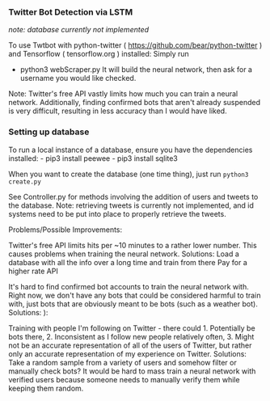 ### Twitter Bot Detection via LSTM
*note: database currently not implemented*


To use Twtbot with python-twitter ( https://github.com/bear/python-twitter ) and Tensorflow ( tensorflow.org ) installed:
Simply run
- python3 webScraper.py
It will build the neural network, then ask for a username you would like checked.


Note:
Twitter's free API vastly limits how much you can train a neural network. Additionally, finding confirmed bots that aren't already suspended is very difficult, resulting in less accuracy than I would have liked.


### Setting up database
To run a local instance of a database, ensure you have the dependencies installed:
	- pip3 install peewee
	- pip3 install sqlite3

When you want to create the database (one time thing), just run
``` python3 create.py ``` 

See Controller.py for methods involving the addition of users and tweets to the database.
Note: retrieving tweets is currently not implemented, and id systems need to be put into place to properly retrieve the tweets.

Problems/Possible Improvements:

Twitter's free API limits hits per ~10 minutes to a rather lower number. This causes problems when training the neural network.
Solutions:
Load a database with all the info over a long time and train from there
Pay for a higher rate API

It's hard to find confirmed bot accounts to train the neural network with. Right now, we don't have any bots that could be considered harmful to train with, just bots that are obviously meant to be bots (such as a weather bot).
Solutions:
):

Training with people I'm following on Twitter - there could 1. Potentially be bots there, 2. Inconsistent as I follow new people relatively often, 3. Might not be an accurate representation of all of the users of Twitter, but rather only an accurate representation of my experience on Twitter.
Solutions: Take a random sample from a variety of users and somehow filter or manually check bots? It would be hard to mass train a neural network with verified users because someone needs to manually verify them while keeping them random.

